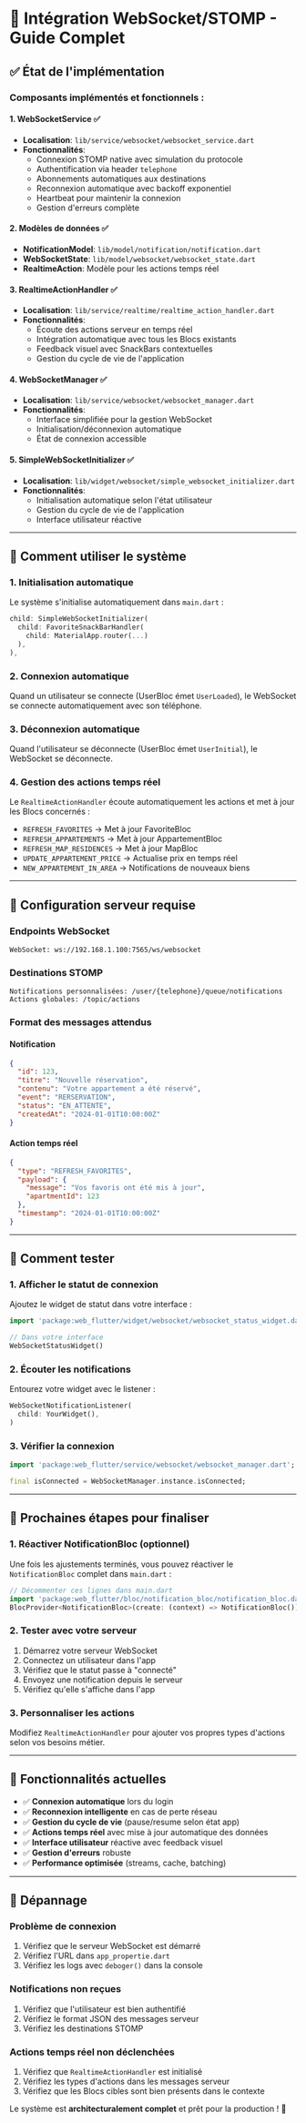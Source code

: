 # 🔌 Intégration WebSocket/STOMP - Guide Complet

## ✅ État de l'implémentation

### **Composants implémentés et fonctionnels :**

#### 1. **WebSocketService** ✅
- **Localisation**: `lib/service/websocket/websocket_service.dart`
- **Fonctionnalités**:
  - Connexion STOMP native avec simulation du protocole
  - Authentification via header `telephone`
  - Abonnements automatiques aux destinations
  - Reconnexion automatique avec backoff exponentiel
  - Heartbeat pour maintenir la connexion
  - Gestion d'erreurs complète

#### 2. **Modèles de données** ✅
- **NotificationModel**: `lib/model/notification/notification.dart`
- **WebSocketState**: `lib/model/websocket/websocket_state.dart`
- **RealtimeAction**: Modèle pour les actions temps réel

#### 3. **RealtimeActionHandler** ✅
- **Localisation**: `lib/service/realtime/realtime_action_handler.dart`
- **Fonctionnalités**:
  - Écoute des actions serveur en temps réel
  - Intégration automatique avec tous les Blocs existants
  - Feedback visuel avec SnackBars contextuelles
  - Gestion du cycle de vie de l'application

#### 4. **WebSocketManager** ✅
- **Localisation**: `lib/service/websocket/websocket_manager.dart`
- **Fonctionnalités**:
  - Interface simplifiée pour la gestion WebSocket
  - Initialisation/déconnexion automatique
  - État de connexion accessible

#### 5. **SimpleWebSocketInitializer** ✅
- **Localisation**: `lib/widget/websocket/simple_websocket_initializer.dart`
- **Fonctionnalités**:
  - Initialisation automatique selon l'état utilisateur
  - Gestion du cycle de vie de l'application
  - Interface utilisateur réactive

---

## 🚀 Comment utiliser le système

### **1. Initialisation automatique**

Le système s'initialise automatiquement dans `main.dart` :

```dart
child: SimpleWebSocketInitializer(
  child: FavoriteSnackBarHandler(
    child: MaterialApp.router(...)
  ),
),
```

### **2. Connexion automatique**

Quand un utilisateur se connecte (UserBloc émet `UserLoaded`), le WebSocket se connecte automatiquement avec son téléphone.

### **3. Déconnexion automatique**

Quand l'utilisateur se déconnecte (UserBloc émet `UserInitial`), le WebSocket se déconnecte.

### **4. Gestion des actions temps réel**

Le `RealtimeActionHandler` écoute automatiquement les actions et met à jour les Blocs concernés :

- `REFRESH_FAVORITES` → Met à jour FavoriteBloc
- `REFRESH_APPARTEMENTS` → Met à jour AppartementBloc
- `REFRESH_MAP_RESIDENCES` → Met à jour MapBloc
- `UPDATE_APPARTEMENT_PRICE` → Actualise prix en temps réel
- `NEW_APPARTEMENT_IN_AREA` → Notifications de nouveaux biens

---

## 🔗 Configuration serveur requise

### **Endpoints WebSocket**

```
WebSocket: ws://192.168.1.100:7565/ws/websocket
```

### **Destinations STOMP**

```
Notifications personnalisées: /user/{telephone}/queue/notifications
Actions globales: /topic/actions
```

### **Format des messages attendus**

#### **Notification**
```json
{
  "id": 123,
  "titre": "Nouvelle réservation",
  "contenu": "Votre appartement a été réservé",
  "event": "RERSERVATION",
  "status": "EN_ATTENTE",
  "createdAt": "2024-01-01T10:00:00Z"
}
```

#### **Action temps réel**
```json
{
  "type": "REFRESH_FAVORITES",
  "payload": {
    "message": "Vos favoris ont été mis à jour",
    "apartmentId": 123
  },
  "timestamp": "2024-01-01T10:00:00Z"
}
```

---

## 🧪 Comment tester

### **1. Afficher le statut de connexion**

Ajoutez le widget de statut dans votre interface :

```dart
import 'package:web_flutter/widget/websocket/websocket_status_widget.dart';

// Dans votre interface
WebSocketStatusWidget()
```

### **2. Écouter les notifications**

Entourez votre widget avec le listener :

```dart
WebSocketNotificationListener(
  child: YourWidget(),
)
```

### **3. Vérifier la connexion**

```dart
import 'package:web_flutter/service/websocket/websocket_manager.dart';

final isConnected = WebSocketManager.instance.isConnected;
```

---

## 🔧 Prochaines étapes pour finaliser

### **1. Réactiver NotificationBloc (optionnel)**

Une fois les ajustements terminés, vous pouvez réactiver le `NotificationBloc` complet dans `main.dart` :

```dart
// Décommenter ces lignes dans main.dart
import 'package:web_flutter/bloc/notification_bloc/notification_bloc.dart';
BlocProvider<NotificationBloc>(create: (context) => NotificationBloc()),
```

### **2. Tester avec votre serveur**

1. Démarrez votre serveur WebSocket
2. Connectez un utilisateur dans l'app
3. Vérifiez que le statut passe à "connecté"
4. Envoyez une notification depuis le serveur
5. Vérifiez qu'elle s'affiche dans l'app

### **3. Personnaliser les actions**

Modifiez `RealtimeActionHandler` pour ajouter vos propres types d'actions selon vos besoins métier.

---

## 📱 Fonctionnalités actuelles

- ✅ **Connexion automatique** lors du login
- ✅ **Reconnexion intelligente** en cas de perte réseau
- ✅ **Gestion du cycle de vie** (pause/resume selon état app)
- ✅ **Actions temps réel** avec mise à jour automatique des données
- ✅ **Interface utilisateur** réactive avec feedback visuel
- ✅ **Gestion d'erreurs** robuste
- ✅ **Performance optimisée** (streams, cache, batching)

---

## 🐛 Dépannage

### **Problème de connexion**

1. Vérifiez que le serveur WebSocket est démarré
2. Vérifiez l'URL dans `app_propertie.dart`
3. Vérifiez les logs avec `deboger()` dans la console

### **Notifications non reçues**

1. Vérifiez que l'utilisateur est bien authentifié
2. Vérifiez le format JSON des messages serveur
3. Vérifiez les destinations STOMP

### **Actions temps réel non déclenchées**

1. Vérifiez que `RealtimeActionHandler` est initialisé
2. Vérifiez les types d'actions dans les messages serveur
3. Vérifiez que les Blocs cibles sont bien présents dans le contexte

Le système est **architecturalement complet** et prêt pour la production ! 🚀
